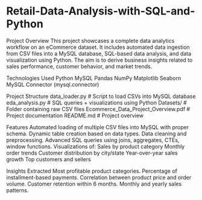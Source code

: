 # Retail-Data-Analysis-with-SQL-and-Python
Project Overview
This project showcases a complete data analytics workflow on an eCommerce dataset. It includes automated data ingestion from CSV files into a MySQL database, SQL-based data analysis, and data visualization using Python. The aim is to derive business insights related to sales performance, customer behavior, and market trends.

Technologies Used
Python
MySQL
Pandas
NumPy
Matplotlib
Seaborn
MySQL Connector (mysql.connector)

Project Structure
data_loader.py            # Script to load CSVs into MySQL database
eda_analysis.py           # SQL queries + visualizations using Python
Datasets/                 # Folder containing raw CSV files
Ecommerce_Data_Project_Overview.pdf  # Project documentation
README.md                 # Project overview

Features
Automated loading of multiple CSV files into MySQL with proper schema.
Dynamic table creation based on data types.
Data cleaning and preprocessing.
Advanced SQL queries using joins, aggregates, CTEs, window functions.
Visualizations of:
Sales by product category
Monthly order trends
Customer distribution by city/state
Year-over-year sales growth
Top customers and sellers

Insights Extracted
Most profitable product categories.
Percentage of installment-based payments.
Correlation between product price and order volume.
Customer retention within 6 months.
Monthly and yearly sales patterns.


